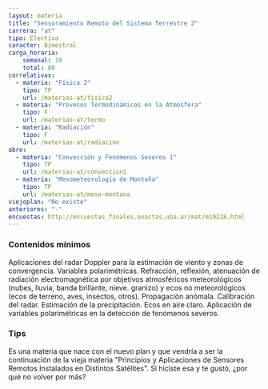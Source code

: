 ```yaml
---
layout: materia
title: "Sensoramiento Remoto del Sistema Terrestre 2"
carrera: "at"
tipo: Electiva
caracter: Bimestral
carga_horaria: 
    semanal: 10
    total: 80
correlativas:
  - materia: "Física 2"
    tipo: TP
    url: /materias-at/fisica2
  - materia: "Provesos Termodinámicos en la Atmósfera"
    tipo: F
    url: /materias-at/termo
  - materia: "Radiación"
    tipo: F
    url: /materias-at/radiacion
abre:
  - materia: "Convección y Fenómenos Severos 1"
    tipo: TP
    url: /materias-at/conveccion1
  - materia: "Mesometeorología de Montaña"
    tipo: TP
    url: /materias-at/meso-montana
viejoplan: "No existe"
anteriores: "-"
encuestas: http://encuestas_finales.exactas.uba.ar/mat/m19218.html
---
```


### Contenidos mínimos
Aplicaciones del radar Doppler para la estimación de viento y zonas de convergencia. Variables polarimétricas. Refracción, reflexión, atenuación de radiación electromagnética por objetivos atmosféricos meteorológicos (nubes, lluvia, banda brillante, nieve. granizo) y ecos no meteorológicos (ecos de terreno, aves, insectos, otros). Propagación anómala. Calibración del radar. Estimación de la precipitación. Ecos en aire claro. Aplicación de variables polarimétricas en la detección de fenómenos severos.

### Tips
Es una materia que nace con el nuevo plan y que vendría a ser la continuación de la vieja materia "Principios y Aplicaciones de Sensores Remotos Instalados en Distintos Satélites". Si hiciste esa y te gustó, ¿por qué no volver por más?